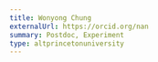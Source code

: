 ```yaml
---
title: Wonyong Chung
externalUrl: https://orcid.org/nan
summary: Postdoc, Experiment
type: altprincetonuniversity
---
```

